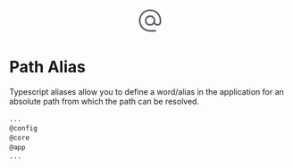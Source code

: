 <p align="center">
  <img src="../docs/images/path_alias.svg" alt="path-alias" width="48px" height="48px"/>
  <br>
</p>

# Path Alias

Typescript aliases allow you to define a word/alias in the application for an absolute path from which the path can be resolved.

```bash
...
@config 
@core
@app
...
```
